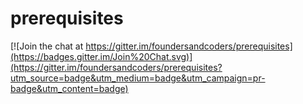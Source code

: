 # prerequisites

[![Join the chat at https://gitter.im/foundersandcoders/prerequisites](https://badges.gitter.im/Join%20Chat.svg)](https://gitter.im/foundersandcoders/prerequisites?utm_source=badge&utm_medium=badge&utm_campaign=pr-badge&utm_content=badge)
